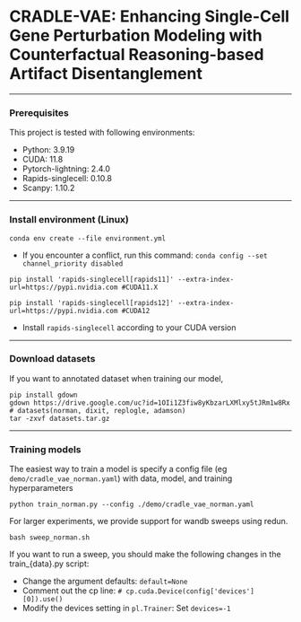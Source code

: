 # CRADLE-VAE: Enhancing Single-Cell Gene Perturbation Modeling with Counterfactual Reasoning-based Artifact Disentanglement
---
### Prerequisites
This project is tested with following environments:
- Python: 3.9.19
- CUDA: 11.8
- Pytorch-lightning: 2.4.0
- Rapids-singlecell: 0.10.8
- Scanpy: 1.10.2
---
### Install environment (Linux)
```
conda env create --file environment.yml 
```
- If you encounter a conflict, run this command: `conda config --set channel_priority disabled`

```
pip install 'rapids-singlecell[rapids11]' --extra-index-url=https://pypi.nvidia.com #CUDA11.X

pip install 'rapids-singlecell[rapids12]' --extra-index-url=https://pypi.nvidia.com #CUDA12
```
- Install `rapids-singlecell` according to your CUDA version

---
### Download datasets
If you want to annotated dataset when training our model,
```
pip install gdown
gdown https://drive.google.com/uc?id=1OIi1Z3fiw8yKbzarLXMlxy5tJRm1w8Rx # datasets(norman, dixit, replogle, adamson)
tar -zxvf datasets.tar.gz
```
---
### Training models
The easiest way to train a model is specify a config file (eg `demo/cradle_vae_norman.yaml`) with data, model, and training hyperparameters
```
python train_norman.py --config ./demo/cradle_vae_norman.yaml
```
For larger experiments, we provide support for wandb sweeps using redun.
```
bash sweep_norman.sh
```
If you want to run a sweep, you should make the following changes in the train_{data}.py script:
- Change the argument defaults: `default=None`
- Comment out the cp line: `# cp.cuda.Device(config['devices'][0]).use()`
- Modify the devices setting in `pl.Trainer`: Set `devices=-1`